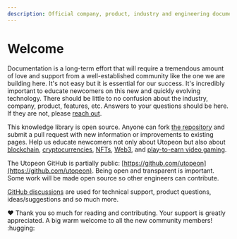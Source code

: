```yaml
---
description: Official company, product, industry and engineering documentation.
---
```


# Welcome

Documentation is a long-term effort that will require a tremendous amount of love and support from a well-established community like the one we are building here. It's not easy but it is essential for our success. It's incredibly important to educate newcomers on this new and quickly evolving technology. There should be little to no confusion about the industry, company, product, features, etc. Answers to your questions should be here. If they are not, please [reach out](introduction/contact-us.md).

This knowledge library is open source. Anyone can fork [the repository](https://github.com/utopeon/docs) and submit a pull request with new information or improvements to existing pages. Help us educate newcomers not only about Utopeon but also about [blockchain](decentralization/blockchains.md), [cryptocurrencies](blockchain/cryptocurrencies.md), [NFTs](blockchain/non-fungible-token-nft.md), [Web3](blockchain/wallets.md), and [play-to-earn video gaming](introduction/welcome/mission.md#\_2e).&#x20;

The Utopeon GitHub is partially public: [https://github.com/utopeon](https://github.com/utopeon). Being open and transparent is important. Some work will be made open source so other engineers can contribute.&#x20;

[GitHub discussions](https://github.com/orgs/utopeon/discussions) are used for technical support, product questions, ideas/suggestions and so much more.&#x20;

:heart: Thank you so much for reading and contributing. Your support is greatly appreciated. A big warm welcome to all the new community members! :hugging:
